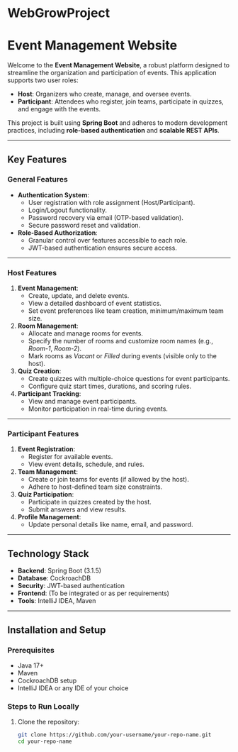 # WebGrowProject

# Event Management Website

Welcome to the **Event Management Website**, a robust platform designed to streamline the organization and participation of events. This application supports two user roles:

- **Host**: Organizers who create, manage, and oversee events.
- **Participant**: Attendees who register, join teams, participate in quizzes, and engage with the events.

This project is built using **Spring Boot** and adheres to modern development practices, including **role-based authentication** and **scalable REST APIs**.

---

## Key Features

### General Features
- **Authentication System**: 
  - User registration with role assignment (Host/Participant).
  - Login/Logout functionality.
  - Password recovery via email (OTP-based validation).
  - Secure password reset and validation.
- **Role-Based Authorization**:
  - Granular control over features accessible to each role.
  - JWT-based authentication ensures secure access.

---

### Host Features
1. **Event Management**:
   - Create, update, and delete events.
   - View a detailed dashboard of event statistics.
   - Set event preferences like team creation, minimum/maximum team size.
2. **Room Management**:
   - Allocate and manage rooms for events.
   - Specify the number of rooms and customize room names (e.g., *Room-1*, *Room-2*).
   - Mark rooms as *Vacant* or *Filled* during events (visible only to the host).
3. **Quiz Creation**:
   - Create quizzes with multiple-choice questions for event participants.
   - Configure quiz start times, durations, and scoring rules.
4. **Participant Tracking**:
   - View and manage event participants.
   - Monitor participation in real-time during events.

---

### Participant Features
1. **Event Registration**:
   - Register for available events.
   - View event details, schedule, and rules.
2. **Team Management**:
   - Create or join teams for events (if allowed by the host).
   - Adhere to host-defined team size constraints.
3. **Quiz Participation**:
   - Participate in quizzes created by the host.
   - Submit answers and view results.
4. **Profile Management**:
   - Update personal details like name, email, and password.

---

## Technology Stack
- **Backend**: Spring Boot (3.1.5)
- **Database**: CockroachDB
- **Security**: JWT-based authentication
- **Frontend**: (To be integrated or as per requirements)
- **Tools**: IntelliJ IDEA, Maven

---

## Installation and Setup

### Prerequisites
- Java 17+
- Maven
- CockroachDB setup
- IntelliJ IDEA or any IDE of your choice

### Steps to Run Locally
1. Clone the repository:
   ```bash
   git clone https://github.com/your-username/your-repo-name.git
   cd your-repo-name
